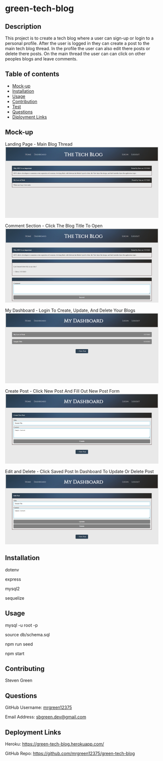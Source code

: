 # green-tech-blog

## Description
This project is to create a tech blog where a user can sign-up or login to a personal profile. After the user is logged in they can create a post to the main tech blog thread. In the profile the user can also edit there posts or delete there posts. On the main thread the user can can click on other peoples blogs and leave comments. 
## Table of contents
- [Mock-up](#Mock-up)
- [Installation](#Installation)
- [Usage](#Usage)
- [Contribution](#Contributing)
- [Test](#Test)
- [Questions](#Questions)
- [Diployment Links](#Questions)
## Mock-up

Landing Page - Main Blog Thread
![alt tech blog demo](./public/images/blog-mockup.png)

Comment Section - Click The Blog Title To Open
![alt tech blog demo](./public/images/comment-mockup.png)

My Dashboard - Login To Create, Update, And Delete Your Blogs
![alt tech blog demo](./public/images/dashboard-mockup.png)

Create Post - Click New Post And Fill Out New Post Form
![alt tech blog demo](./public/images/create-mockup.png)

Edit and Delete - Click Saved Post In Dashboard To Update Or Delete Post
![alt tech blog demo](./public/images/edit-mockup.png)
## Installation
dotenv

express

mysql2

sequelize
## Usage
mysql -u root -p

source db/schema.sql

npm run seed

npm start
## Contributing
Steven Green

## Questions
GitHub Username: [mrgreen12375](https://github.com/mrgreen12375)

Email Address: [sbgreen.dev@gmail.com](sbgreen.dev@gmail.com)
## Deployment Links
Heroku: https://green-tech-blog.herokuapp.com/

GitHub Repo: https://github.com/mrgreen12375/green-tech-blog